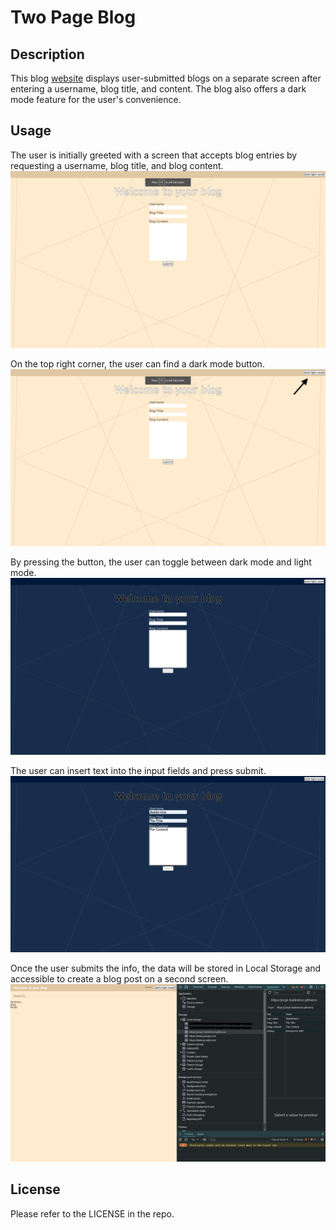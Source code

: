 # Two Page Blog

## Description
This blog [website](https://jorge-baldovinos.github.io/Two-Page-Blog/index.html) displays user-submitted blogs on a separate screen after entering a username, blog title, and content. The blog also offers a dark mode feature for the user's convenience. 

## Usage

The user is initially greeted with a screen that accepts blog entries by requesting a username, blog title, and blog content.
![Website Screenshot](assets/images/website-screenshot.png)

On the top right corner, the user can find a dark mode button. 
![Website Screenshot](assets/images/website-screenshot2.png)

By pressing the button, the user can toggle between dark mode and light mode.
![Website Screenshot](assets/images/website-screenshot3.png)

The user can insert text into the input fields and press submit.
![Website Screenshot](assets/images/website-screenshot4.png)

Once the user submits the info, the data will be stored in Local Storage and accessible to create a blog post on a second screen.
![Website Screenshot](assets/images/website-screenshot5.png)

## License

Please refer to the LICENSE in the repo.
